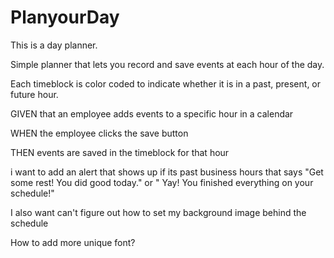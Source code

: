 # PlanyourDay

This is a day planner.

Simple planner that lets you record and save events at each hour of the day. 

Each timeblock is color coded to indicate whether it is in a past, present, or future hour.

GIVEN that an employee adds events to a specific hour in a calendar

WHEN the employee clicks the save button

THEN events are saved in the timeblock for that hour

i want to add an alert that shows up if its past business hours that says "Get some rest! You did good today." or " Yay! You finished everything on your schedule!"

I also want can't figure out how to set my background image behind the schedule


How to add more unique font?

